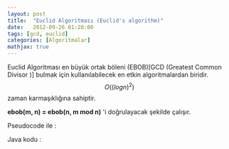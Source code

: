 ```yaml
---
layout: post
title:  "Euclid Algoritması (Euclid's algorithm)"
date:   2012-09-26 01:28:00
tags: [gcd, euclid]
categories: [Algoritmalar]
mathjax: true
---
```

Euclid Algoritması en büyük ortak böleni (EBOB)[GCD (Greatest Common Divisor )] bulmak için kullanılabilecek en etkin algoritmalardan biridir. $$O((logn)^2)$$ zaman karmaşıklığına sahiptir.

**ebob(m, n) = ebob(n, m mod n)** 'i doğrulayacak şekilde çalışır.

Pseudocode ile :
<script src="https://gist.github.com/tolpp/994ed969e13695675cde.js"></script>

Java kodu :
<script src="https://gist.github.com/tolpp/90c3aa4649705ac43475.js"></script>

<!--Bu yazı [öğrenme notları]({{site.baseurl/ogrenme-notlari/}})-->